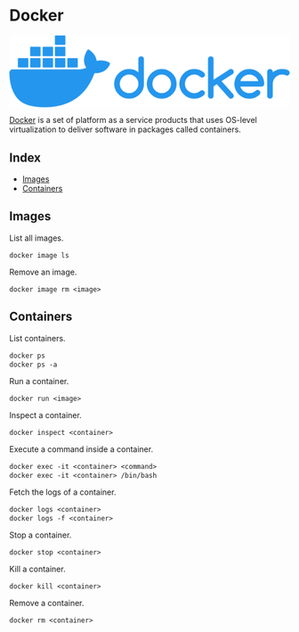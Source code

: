 # Docker

<p align="center"><img align="center" src="docker.png"></p>

[Docker](https://www.docker.com/) is a set of platform as a service products that uses OS-level virtualization to deliver software in packages called containers.

## Index

* [Images](#images)
* [Containers](#containers)

## Images

List all images.
```
docker image ls
```

Remove an image.
```
docker image rm <image>
```

## Containers

List containers.
```
docker ps
docker ps -a
```

Run a container.
```
docker run <image>
```

Inspect a container.
```
docker inspect <container>
```

Execute a command inside a container.
```
docker exec -it <container> <command>
docker exec -it <container> /bin/bash
```

Fetch the logs of a container.
```
docker logs <container>
docker logs -f <container>
```

Stop a container.
```
docker stop <container>
```

Kill a container.
```
docker kill <container>
```

Remove a container.
```
docker rm <container>
```
